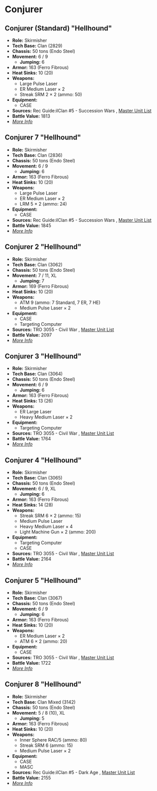 # Conjurer 

## Conjurer (Standard) "Hellhound" 

- **Role:** Skirmisher 
- **Tech Base:** Clan (2829) 
- **Chassis:** 50 tons (Endo Steel) 
- **Movement:** 6 / 9 
  - **Jumping:** 6 
- **Armor:** 163 (Ferro Fibrous) 
- **Heat Sinks:** 10 (20) 
- **Weapons:** 
  - Large Pulse Laser 
  - ER Medium Laser × 2 
  - Streak SRM 2 × 2 (ammo: 50) 
- **Equipment:** 
  - CASE 
- **Sources:** Rec Guide:ilClan #5 - Succession Wars , [Master Unit List](http://masterunitlist.info/Unit/Details/1473/hellhound-conjurer-standard) 
- **Battle Value:** 1813 
- [*More Info*](conjurer/conjurer_standard.md) 

## Conjurer 7 "Hellhound" 

- **Role:** Skirmisher 
- **Tech Base:** Clan (2836) 
- **Chassis:** 50 tons (Endo Steel) 
- **Movement:** 6 / 9 
  - **Jumping:** 6 
- **Armor:** 163 (Ferro Fibrous) 
- **Heat Sinks:** 10 (20) 
- **Weapons:** 
  - Large Pulse Laser 
  - ER Medium Laser × 2 
  - LRM 5 × 2 (ammo: 24) 
- **Equipment:** 
  - CASE 
- **Sources:** Rec Guide:ilClan #5 - Succession Wars , [Master Unit List](http://masterunitlist.info/Unit/Details/7512/hellhound-conjurer-7) 
- **Battle Value:** 1845 
- [*More Info*](conjurer/conjurer_7.md) 

## Conjurer 2 "Hellhound" 

- **Role:** Skirmisher 
- **Tech Base:** Clan (3062) 
- **Chassis:** 50 tons (Endo Steel) 
- **Movement:** 7 / 11, XL 
  - **Jumping:** 7 
- **Armor:** 169 (Ferro Fibrous) 
- **Heat Sinks:** 10 (20) 
- **Weapons:** 
  - ATM 9 (ammo: 7 Standard, 7 ER, 7 HE) 
  - Medium Pulse Laser × 2 
- **Equipment:** 
  - CASE 
  - Targeting Computer 
- **Sources:** TRO 3055 - Civil War , [Master Unit List](http://masterunitlist.info/Unit/Details/1474/hellhound-conjurer-2) 
- **Battle Value:** 2097 
- [*More Info*](conjurer/conjurer_2.md) 

## Conjurer 3 "Hellhound" 

- **Role:** Skirmisher 
- **Tech Base:** Clan (3064) 
- **Chassis:** 50 tons (Endo Steel) 
- **Movement:** 6 / 9 
  - **Jumping:** 6 
- **Armor:** 163 (Ferro Fibrous) 
- **Heat Sinks:** 13 (26) 
- **Weapons:** 
  - ER Large Laser 
  - Heavy Medium Laser × 2 
- **Equipment:** 
  - Targeting Computer 
- **Sources:** TRO 3055 - Civil War , [Master Unit List](http://masterunitlist.info/Unit/Details/1475/hellhound-conjurer-3) 
- **Battle Value:** 1764 
- [*More Info*](conjurer/conjurer_3.md) 

## Conjurer 4 "Hellhound" 

- **Role:** Skirmisher 
- **Tech Base:** Clan (3065) 
- **Chassis:** 50 tons (Endo Steel) 
- **Movement:** 6 / 9, XL 
  - **Jumping:** 6 
- **Armor:** 163 (Ferro Fibrous) 
- **Heat Sinks:** 14 (28) 
- **Weapons:** 
  - Streak SRM 6 × 2 (ammo: 15) 
  - Medium Pulse Laser 
  - Heavy Medium Laser × 4 
  - Light Machine Gun × 2 (ammo: 200) 
- **Equipment:** 
  - Targeting Computer 
  - CASE 
- **Sources:** TRO 3055 - Civil War , [Master Unit List](http://masterunitlist.info/Unit/Details/1476/hellhound-conjurer-4) 
- **Battle Value:** 2164 
- [*More Info*](conjurer/conjurer_4.md) 

## Conjurer 5 "Hellhound" 

- **Role:** Skirmisher 
- **Tech Base:** Clan (3067) 
- **Chassis:** 50 tons (Endo Steel) 
- **Movement:** 6 / 9 
  - **Jumping:** 6 
- **Armor:** 163 (Ferro Fibrous) 
- **Heat Sinks:** 10 (20) 
- **Weapons:** 
  - ER Medium Laser × 2 
  - ATM 6 × 2 (ammo: 20) 
- **Equipment:** 
  - CASE 
- **Sources:** TRO 3055 - Civil War , [Master Unit List](http://masterunitlist.info/Unit/Details/1477/hellhound-conjurer-5) 
- **Battle Value:** 1722 
- [*More Info*](conjurer/conjurer_5.md) 

## Conjurer 8 "Hellhound" 

- **Role:** Skirmisher 
- **Tech Base:** Clan Mixed (3142) 
- **Chassis:** 50 tons (Endo Steel) 
- **Movement:** 5 / 8 (10), XL 
  - **Jumping:** 5 
- **Armor:** 163 (Ferro Fibrous) 
- **Heat Sinks:** 10 (20) 
- **Weapons:** 
  - Inner Sphere RAC/5 (ammo: 80) 
  - Streak SRM 6 (ammo: 15) 
  - Medium Pulse Laser × 2 
- **Equipment:** 
  - CASE 
  - MASC 
- **Sources:** Rec Guide:ilClan #5 - Dark Age , [Master Unit List](http://masterunitlist.info/Unit/Details/7513/hellhound-conjurer-8) 
- **Battle Value:** 2155 
- [*More Info*](conjurer/conjurer_8.md) 

